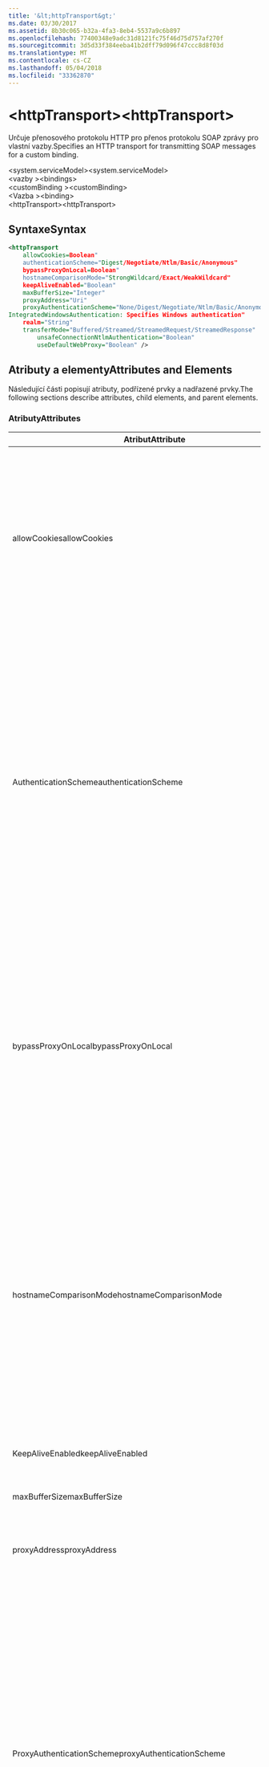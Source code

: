```yaml
---
title: '&lt;httpTransport&gt;'
ms.date: 03/30/2017
ms.assetid: 8b30c065-b32a-4fa3-8eb4-5537a9c6b897
ms.openlocfilehash: 77400348e9adc31d8121fc75f46d75d757af270f
ms.sourcegitcommit: 3d5d33f384eeba41b2dff79d096f47ccc8d8f03d
ms.translationtype: MT
ms.contentlocale: cs-CZ
ms.lasthandoff: 05/04/2018
ms.locfileid: "33362870"
---
```

# <a name="lthttptransportgt"></a><span data-ttu-id="02ffc-102">&lt;httpTransport&gt;</span><span class="sxs-lookup"><span data-stu-id="02ffc-102">&lt;httpTransport&gt;</span></span>
<span data-ttu-id="02ffc-103">Určuje přenosového protokolu HTTP pro přenos protokolu SOAP zprávy pro vlastní vazby.</span><span class="sxs-lookup"><span data-stu-id="02ffc-103">Specifies an HTTP transport for transmitting SOAP messages for a custom binding.</span></span>  
  
 <span data-ttu-id="02ffc-104">\<system.serviceModel></span><span class="sxs-lookup"><span data-stu-id="02ffc-104">\<system.serviceModel></span></span>  
<span data-ttu-id="02ffc-105">\<vazby ></span><span class="sxs-lookup"><span data-stu-id="02ffc-105">\<bindings></span></span>  
<span data-ttu-id="02ffc-106">\<customBinding ></span><span class="sxs-lookup"><span data-stu-id="02ffc-106">\<customBinding></span></span>  
<span data-ttu-id="02ffc-107">\<Vazba ></span><span class="sxs-lookup"><span data-stu-id="02ffc-107">\<binding></span></span>  
<span data-ttu-id="02ffc-108">\<httpTransport></span><span class="sxs-lookup"><span data-stu-id="02ffc-108">\<httpTransport></span></span>  
  
## <a name="syntax"></a><span data-ttu-id="02ffc-109">Syntaxe</span><span class="sxs-lookup"><span data-stu-id="02ffc-109">Syntax</span></span>  
  
```xml  
<httpTransport  
    allowCookies=Boolean"  
    authenticationScheme="Digest/Negotiate/Ntlm/Basic/Anonymous"  
    bypassProxyOnLocal=Boolean"  
    hostnameComparisonMode="StrongWildcard/Exact/WeakWildcard"  
    keepAliveEnabled="Boolean"  
    maxBufferSize="Integer"  
    proxyAddress="Uri"  
    proxyAuthenticationScheme="None/Digest/Negotiate/Ntlm/Basic/Anonymous"  
IntegratedWindowsAuthentication: Specifies Windows authentication"  
    realm="String"  
    transferMode="Buffered/Streamed/StreamedRequest/StreamedResponse"  
        unsafeConnectionNtlmAuthentication="Boolean"  
        useDefaultWebProxy="Boolean" />  
```  
  
## <a name="attributes-and-elements"></a><span data-ttu-id="02ffc-110">Atributy a elementy</span><span class="sxs-lookup"><span data-stu-id="02ffc-110">Attributes and Elements</span></span>  
 <span data-ttu-id="02ffc-111">Následující části popisují atributy, podřízené prvky a nadřazené prvky.</span><span class="sxs-lookup"><span data-stu-id="02ffc-111">The following sections describe attributes, child elements, and parent elements.</span></span>  
  
### <a name="attributes"></a><span data-ttu-id="02ffc-112">Atributy</span><span class="sxs-lookup"><span data-stu-id="02ffc-112">Attributes</span></span>  
  
|<span data-ttu-id="02ffc-113">Atribut</span><span class="sxs-lookup"><span data-stu-id="02ffc-113">Attribute</span></span>|<span data-ttu-id="02ffc-114">Popis</span><span class="sxs-lookup"><span data-stu-id="02ffc-114">Description</span></span>|  
|---------------|-----------------|  
|<span data-ttu-id="02ffc-115">allowCookies</span><span class="sxs-lookup"><span data-stu-id="02ffc-115">allowCookies</span></span>|<span data-ttu-id="02ffc-116">Logická hodnota, která určuje, zda klient přijímá soubory cookie a rozšiřuje je na dalších požadavků.</span><span class="sxs-lookup"><span data-stu-id="02ffc-116">A Boolean value that specifies whether the client accepts cookies and propagates them on future requests.</span></span> <span data-ttu-id="02ffc-117">Výchozí hodnota je `false`.</span><span class="sxs-lookup"><span data-stu-id="02ffc-117">The default is `false`.</span></span><br /><br /> <span data-ttu-id="02ffc-118">Tento atribut můžete použít při používání ASMX webové služby, které používají soubory cookie.</span><span class="sxs-lookup"><span data-stu-id="02ffc-118">You can use this attribute when you interact with ASMX Web services that use cookies.</span></span> <span data-ttu-id="02ffc-119">Tímto způsobem mohou být jisti, že soubory cookie, kterou vrátil server se automaticky zkopírují do všechny budoucí požadavky pro tuto službu.</span><span class="sxs-lookup"><span data-stu-id="02ffc-119">In this way, you can be sure that the cookies returned from the server are automatically copied to all future client requests for that service.</span></span>|  
|<span data-ttu-id="02ffc-120">AuthenticationScheme</span><span class="sxs-lookup"><span data-stu-id="02ffc-120">authenticationScheme</span></span>|<span data-ttu-id="02ffc-121">Určuje protokol, používá k ověření klientských požadavků zpracovávaných naslouchací proces protokolu HTTP.</span><span class="sxs-lookup"><span data-stu-id="02ffc-121">Specifies the protocol used to authenticate client requests being processed by an HTTP listener.</span></span> <span data-ttu-id="02ffc-122">Platné hodnoty patří:</span><span class="sxs-lookup"><span data-stu-id="02ffc-122">Valid values include the following:</span></span><br /><br /> <span data-ttu-id="02ffc-123">-Digest: Určuje ověřování hodnotou hash.</span><span class="sxs-lookup"><span data-stu-id="02ffc-123">-   Digest: Specifies digest authentication.</span></span><br /><span data-ttu-id="02ffc-124">-Vyjednávání: Vyjedná s klientem nástroje k určení schéma ověřování.</span><span class="sxs-lookup"><span data-stu-id="02ffc-124">-   Negotiate: Negotiates with the client to determine the authentication scheme.</span></span> <span data-ttu-id="02ffc-125">Pokud klient i server podporovat protokolu Kerberos, použije se; jinak se používá protokol NTLM.</span><span class="sxs-lookup"><span data-stu-id="02ffc-125">If both client and server support Kerberos, it is used; otherwise, NTLM is used.</span></span><br /><span data-ttu-id="02ffc-126">– Protokol Ntlm: Určuje ověřování NTLM.</span><span class="sxs-lookup"><span data-stu-id="02ffc-126">-   Ntlm: Specifies NTLM authentication.</span></span><br /><span data-ttu-id="02ffc-127">– Základní: Určuje základní ověřování.</span><span class="sxs-lookup"><span data-stu-id="02ffc-127">-   Basic: Specifies basic authentication.</span></span><br /><span data-ttu-id="02ffc-128">-Anonymní: Určuje anonymní ověřování.</span><span class="sxs-lookup"><span data-stu-id="02ffc-128">-   Anonymous: Specifies anonymous authentication.</span></span><br /><br /> <span data-ttu-id="02ffc-129">Výchozí hodnota je anonymní.</span><span class="sxs-lookup"><span data-stu-id="02ffc-129">The default is Anonymous.</span></span> <span data-ttu-id="02ffc-130">Tento atribut je typu <xref:System.Net.AuthenticationSchemes>.</span><span class="sxs-lookup"><span data-stu-id="02ffc-130">This attribute is of type <xref:System.Net.AuthenticationSchemes>.</span></span> <span data-ttu-id="02ffc-131">Tento atribut lze nastavit pouze jednou.</span><span class="sxs-lookup"><span data-stu-id="02ffc-131">This attribute can only be set once.</span></span>|  
|<span data-ttu-id="02ffc-132">bypassProxyOnLocal</span><span class="sxs-lookup"><span data-stu-id="02ffc-132">bypassProxyOnLocal</span></span>|<span data-ttu-id="02ffc-133">Logická hodnota, která označuje, zda Nepoužívat proxy server pro místní adresy.</span><span class="sxs-lookup"><span data-stu-id="02ffc-133">A Boolean value that indicates whether to bypass the proxy server for local addresses.</span></span> <span data-ttu-id="02ffc-134">Výchozí hodnota je `false`.</span><span class="sxs-lookup"><span data-stu-id="02ffc-134">The default is `false`.</span></span><br /><br /> <span data-ttu-id="02ffc-135">Místní adresa je ten, který je v místní síti LAN nebo intranet.</span><span class="sxs-lookup"><span data-stu-id="02ffc-135">A local address is one that is on the local LAN or intranet.</span></span><br /><br /> <span data-ttu-id="02ffc-136">Windows Communication Foundation (WCF) vždy ignoruje proxy server, pokud začíná adresu služby http://localhost.</span><span class="sxs-lookup"><span data-stu-id="02ffc-136">Windows Communication Foundation (WCF) always ignores the proxy if the service address begins with http://localhost.</span></span><br /><br /> <span data-ttu-id="02ffc-137">Pokud chcete klientům jít přes proxy server při posuzování ke službám ve stejném počítači, se musí používat název hostitele místo localhost.</span><span class="sxs-lookup"><span data-stu-id="02ffc-137">You should use the host name rather than localhost if you want clients to go through a proxy when talking to services on the same machine.</span></span>|  
|<span data-ttu-id="02ffc-138">hostnameComparisonMode</span><span class="sxs-lookup"><span data-stu-id="02ffc-138">hostnameComparisonMode</span></span>|<span data-ttu-id="02ffc-139">Určuje režim porovnání hostname HTTP použitá k analýze identifikátory URI.</span><span class="sxs-lookup"><span data-stu-id="02ffc-139">Specifies the HTTP hostname comparison mode used to parse URIs.</span></span> <span data-ttu-id="02ffc-140">Platné hodnoty jsou,</span><span class="sxs-lookup"><span data-stu-id="02ffc-140">Valid values are,</span></span><br /><br /> <span data-ttu-id="02ffc-141">-StrongWildcard: ("+") odpovídá všechny možné názvy hostitelů v rámci zadané schéma, port a relativní identifikátor URI.</span><span class="sxs-lookup"><span data-stu-id="02ffc-141">-   StrongWildcard: ("+") matches all possible hostnames in the context of the specified scheme, port and relative URI.</span></span><br /><span data-ttu-id="02ffc-142">-Přesnou: žádné zástupné znaky</span><span class="sxs-lookup"><span data-stu-id="02ffc-142">-   Exact: no wildcards</span></span><br /><span data-ttu-id="02ffc-143">-WeakWildcard: ("\*") shoduje s názvem všechny možné hostitele zadané schéma, port a relativní UIR, která nejsou explicitně shoduje nebo přes mechanismus silné zástupný znak v kontextu.</span><span class="sxs-lookup"><span data-stu-id="02ffc-143">-   WeakWildcard: ("\*") matches all possible hostname in the context of the specified scheme, port and relative UIR that have not been matched explicitly or through the strong wildcard mechanism.</span></span><br /><br /> <span data-ttu-id="02ffc-144">Výchozí hodnota je StrongWildcard.</span><span class="sxs-lookup"><span data-stu-id="02ffc-144">The default is StrongWildcard.</span></span> <span data-ttu-id="02ffc-145">Tento atribut je typu `System.ServiceModel.HostnameComparisonMode`.</span><span class="sxs-lookup"><span data-stu-id="02ffc-145">This attribute is of type `System.ServiceModel.HostnameComparisonMode`.</span></span>|  
|<span data-ttu-id="02ffc-146">KeepAliveEnabled</span><span class="sxs-lookup"><span data-stu-id="02ffc-146">keepAliveEnabled</span></span>|<span data-ttu-id="02ffc-147">Logická hodnota, která určuje, jestli má být trvalé připojení k internetového zdroji.</span><span class="sxs-lookup"><span data-stu-id="02ffc-147">A Boolean value that specifies whether to make a persistent connection to the internet resource.</span></span>|  
|<span data-ttu-id="02ffc-148">maxBufferSize</span><span class="sxs-lookup"><span data-stu-id="02ffc-148">maxBufferSize</span></span>|<span data-ttu-id="02ffc-149">Kladné celé číslo, které určuje maximální velikost vyrovnávací paměti.</span><span class="sxs-lookup"><span data-stu-id="02ffc-149">A positive integer that specifies the maximum size of the buffer.</span></span> <span data-ttu-id="02ffc-150">Výchozí hodnota je 524288</span><span class="sxs-lookup"><span data-stu-id="02ffc-150">The default is 524288</span></span>|  
|<span data-ttu-id="02ffc-151">proxyAddress</span><span class="sxs-lookup"><span data-stu-id="02ffc-151">proxyAddress</span></span>|<span data-ttu-id="02ffc-152">Identifikátor URI, který určuje adresu proxy serveru HTTP.</span><span class="sxs-lookup"><span data-stu-id="02ffc-152">A URI that specifies the address of the HTTP proxy.</span></span> <span data-ttu-id="02ffc-153">Pokud `useSystemWebProxy` je `true`, toto nastavení musí být `null`.</span><span class="sxs-lookup"><span data-stu-id="02ffc-153">If `useSystemWebProxy` is `true`, this setting must be `null`.</span></span> <span data-ttu-id="02ffc-154">Výchozí hodnota je `null`.</span><span class="sxs-lookup"><span data-stu-id="02ffc-154">The default is `null`.</span></span>|  
|<span data-ttu-id="02ffc-155">ProxyAuthenticationScheme</span><span class="sxs-lookup"><span data-stu-id="02ffc-155">proxyAuthenticationScheme</span></span>|<span data-ttu-id="02ffc-156">Určuje protokol použitý pro ověřování proxy serveru HTTP zpracovává požadavky klienta.</span><span class="sxs-lookup"><span data-stu-id="02ffc-156">Specifies the protocol used for authenticating client requests being processed by an HTTP proxy.</span></span> <span data-ttu-id="02ffc-157">Platné hodnoty patří:</span><span class="sxs-lookup"><span data-stu-id="02ffc-157">Valid values include the following:</span></span><br /><br /> <span data-ttu-id="02ffc-158">-None: Neprobíhá žádné ověřování.</span><span class="sxs-lookup"><span data-stu-id="02ffc-158">-   None: No authentication is performed.</span></span><br /><span data-ttu-id="02ffc-159">-Digest: Určuje ověřování hodnotou hash.</span><span class="sxs-lookup"><span data-stu-id="02ffc-159">-   Digest: Specifies digest authentication.</span></span><br /><span data-ttu-id="02ffc-160">-Vyjednávání: Vyjedná s klientem nástroje k určení schéma ověřování.</span><span class="sxs-lookup"><span data-stu-id="02ffc-160">-   Negotiate: Negotiates with the client to determine the authentication scheme.</span></span> <span data-ttu-id="02ffc-161">Pokud klient i server podporovat protokolu Kerberos, použije se; jinak se používá protokol NTLM.</span><span class="sxs-lookup"><span data-stu-id="02ffc-161">If both client and server support Kerberos, it is used; otherwise, NTLM is used.</span></span><br /><span data-ttu-id="02ffc-162">– Protokol Ntlm: Určuje ověřování NTLM.</span><span class="sxs-lookup"><span data-stu-id="02ffc-162">-   Ntlm: Specifies NTLM authentication.</span></span><br /><span data-ttu-id="02ffc-163">– Základní: Určuje základní ověřování.</span><span class="sxs-lookup"><span data-stu-id="02ffc-163">-   Basic: Specifies basic authentication.</span></span><br /><span data-ttu-id="02ffc-164">-Anonymní: Určuje anonymní ověřování.</span><span class="sxs-lookup"><span data-stu-id="02ffc-164">-   Anonymous: Specifies anonymous authentication.</span></span><br /><span data-ttu-id="02ffc-165">-IntegratedWindowsAuthentication: Určuje ověřování systému Windows.</span><span class="sxs-lookup"><span data-stu-id="02ffc-165">-   IntegratedWindowsAuthentication: Specifies Windows authentication.</span></span><br /><br /> <span data-ttu-id="02ffc-166">Výchozí hodnota je anonymní.</span><span class="sxs-lookup"><span data-stu-id="02ffc-166">The default is Anonymous.</span></span> <span data-ttu-id="02ffc-167">Tento atribut je typu <xref:System.Net.AuthenticationSchemes>.</span><span class="sxs-lookup"><span data-stu-id="02ffc-167">This attribute is of type <xref:System.Net.AuthenticationSchemes>.</span></span>|  
|<span data-ttu-id="02ffc-168">sféry</span><span class="sxs-lookup"><span data-stu-id="02ffc-168">realm</span></span>|<span data-ttu-id="02ffc-169">Řetězec, který určuje sféry, použijte na proxy serveru.</span><span class="sxs-lookup"><span data-stu-id="02ffc-169">A string that specifies the realm to use on the proxy/server.</span></span> <span data-ttu-id="02ffc-170">Výchozí hodnota je prázdný řetězec.</span><span class="sxs-lookup"><span data-stu-id="02ffc-170">The default is an empty string.</span></span><br /><br /> <span data-ttu-id="02ffc-171">Servery používají sfér k oddílu chráněným prostředkům.</span><span class="sxs-lookup"><span data-stu-id="02ffc-171">Servers use realms to partition protected resources.</span></span> <span data-ttu-id="02ffc-172">Každý oddíl může mít svou vlastní databázi schéma nebo autorizace ověřování.</span><span class="sxs-lookup"><span data-stu-id="02ffc-172">Each partition can have its own authentication scheme and/or authorization database.</span></span> <span data-ttu-id="02ffc-173">Sfér se používají pouze pro základní a ověřování algoritmem digest.</span><span class="sxs-lookup"><span data-stu-id="02ffc-173">Realms are used only for basic and digest authentication.</span></span> <span data-ttu-id="02ffc-174">Jakmile klient úspěšně ověří, je platný pro všechny prostředky v dané sféry ověřování.</span><span class="sxs-lookup"><span data-stu-id="02ffc-174">After a client successfully authenticates, the authentication is valid for all resources in a given realm.</span></span> <span data-ttu-id="02ffc-175">Podrobný popis sfér, najdete v dokumentu RFC 2617 na http://www.ietf.org.</span><span class="sxs-lookup"><span data-stu-id="02ffc-175">For a detailed description of realms, see RFC 2617 at http://www.ietf.org.</span></span>|  
|<span data-ttu-id="02ffc-176">transferMode</span><span class="sxs-lookup"><span data-stu-id="02ffc-176">transferMode</span></span>|<span data-ttu-id="02ffc-177">Určuje, zda jsou zprávy do vyrovnávací paměti nebo prostřednictvím datového proudu nebo požadavku nebo odpovědi.</span><span class="sxs-lookup"><span data-stu-id="02ffc-177">Specifies whether messages are buffered or streamed or a request or response.</span></span> <span data-ttu-id="02ffc-178">Platné hodnoty patří:</span><span class="sxs-lookup"><span data-stu-id="02ffc-178">Valid values include the following:</span></span><br /><br /> <span data-ttu-id="02ffc-179">-Uložená do vyrovnávací paměti: Zprávy požadavku a odpovědi jsou uložená do vyrovnávací paměti.</span><span class="sxs-lookup"><span data-stu-id="02ffc-179">-   Buffered: The request and response messages are buffered.</span></span><br /><span data-ttu-id="02ffc-180">-Streamování: Streamovaných zprávy požadavku a odpovědi.</span><span class="sxs-lookup"><span data-stu-id="02ffc-180">-   Streamed: The request and response messages are streamed.</span></span><br /><span data-ttu-id="02ffc-181">-StreamedRequest: Zprávu požadavku je streamování a zprávu odpovědi do vyrovnávací paměti.</span><span class="sxs-lookup"><span data-stu-id="02ffc-181">-   StreamedRequest: The request message is streamed and the response message is buffered.</span></span><br /><span data-ttu-id="02ffc-182">-StreamedResponse: Zprávu požadavku do vyrovnávací paměti a je streamování zprávu odpovědi.</span><span class="sxs-lookup"><span data-stu-id="02ffc-182">-   StreamedResponse: The request message is buffered and the response message is streamed.</span></span><br /><br /> <span data-ttu-id="02ffc-183">Výchozí hodnota je uložená do vyrovnávací paměti.</span><span class="sxs-lookup"><span data-stu-id="02ffc-183">The default is Buffered.</span></span> <span data-ttu-id="02ffc-184">Tento atribut je typu <xref:System.ServiceModel.TransferMode> .</span><span class="sxs-lookup"><span data-stu-id="02ffc-184">This attribute is of type <xref:System.ServiceModel.TransferMode> .</span></span>|  
|<span data-ttu-id="02ffc-185">UnsafeConnectionNtlmAuthentication</span><span class="sxs-lookup"><span data-stu-id="02ffc-185">unsafeConnectionNtlmAuthentication</span></span>|<span data-ttu-id="02ffc-186">Logická hodnota, která určuje, zda je na serveru povoleno Unsafe sdílení připojení.</span><span class="sxs-lookup"><span data-stu-id="02ffc-186">A Boolean value that specifies whether Unsafe Connection Sharing is enabled on the server.</span></span> <span data-ttu-id="02ffc-187">Výchozí hodnota je `false`.</span><span class="sxs-lookup"><span data-stu-id="02ffc-187">The default is `false`.</span></span> <span data-ttu-id="02ffc-188">Pokud je povoleno, ověřování protokolem NTLM se provádí jednou v každé připojení TCP.</span><span class="sxs-lookup"><span data-stu-id="02ffc-188">If enabled, NTLM authentication is performed once on each TCP connection.</span></span>|  
|<span data-ttu-id="02ffc-189">useDefaultWebProxy</span><span class="sxs-lookup"><span data-stu-id="02ffc-189">useDefaultWebProxy</span></span>|<span data-ttu-id="02ffc-190">Logická hodnota, která určuje, jestli jsou nastavení proxy serveru celého systému použít místo nastavení specifická pro uživatele.</span><span class="sxs-lookup"><span data-stu-id="02ffc-190">A Boolean value that specifies whether the machine-wide proxy settings are used rather than the user specific settings.</span></span> <span data-ttu-id="02ffc-191">Výchozí hodnota je `true`.</span><span class="sxs-lookup"><span data-stu-id="02ffc-191">The default is `true`.</span></span>|  
  
### <a name="child-elements"></a><span data-ttu-id="02ffc-192">Podřízené elementy</span><span class="sxs-lookup"><span data-stu-id="02ffc-192">Child Elements</span></span>  
 <span data-ttu-id="02ffc-193">Žádné</span><span class="sxs-lookup"><span data-stu-id="02ffc-193">None</span></span>  
  
### <a name="parent-elements"></a><span data-ttu-id="02ffc-194">Nadřazené elementy</span><span class="sxs-lookup"><span data-stu-id="02ffc-194">Parent Elements</span></span>  
  
|<span data-ttu-id="02ffc-195">Prvek</span><span class="sxs-lookup"><span data-stu-id="02ffc-195">Element</span></span>|<span data-ttu-id="02ffc-196">Popis</span><span class="sxs-lookup"><span data-stu-id="02ffc-196">Description</span></span>|  
|-------------|-----------------|  
|[<span data-ttu-id="02ffc-197">\<Vazba ></span><span class="sxs-lookup"><span data-stu-id="02ffc-197">\<binding></span></span>](../../../../../docs/framework/misc/binding.md)|<span data-ttu-id="02ffc-198">Definuje všechny možnosti vazba vlastní vazby.</span><span class="sxs-lookup"><span data-stu-id="02ffc-198">Defines all binding capabilities of the custom binding.</span></span>|  
  
## <a name="remarks"></a><span data-ttu-id="02ffc-199">Poznámky</span><span class="sxs-lookup"><span data-stu-id="02ffc-199">Remarks</span></span>  
 <span data-ttu-id="02ffc-200">`httpTransport` Element je výchozím bodem pro vytvoření vlastní vazby, který implementuje přenosový protokol HTTP.</span><span class="sxs-lookup"><span data-stu-id="02ffc-200">The `httpTransport` element is the starting point for creating a custom binding that implements the HTTP transport protocol.</span></span> <span data-ttu-id="02ffc-201">HTTP je primární přenosu použitý pro zajištění spolupráce.</span><span class="sxs-lookup"><span data-stu-id="02ffc-201">HTTP is the primary transport used for interoperability purposes.</span></span> <span data-ttu-id="02ffc-202">Tento přenos je podporována pomocí Windows Communication Foundation (WCF) a zajišťuje interakci s Další zásobníky služby WCF Web.</span><span class="sxs-lookup"><span data-stu-id="02ffc-202">This transport is supported by the Windows Communication Foundation (WCF) to ensure interoperability with other non-WCF Web services stacks.</span></span>  
  
## <a name="see-also"></a><span data-ttu-id="02ffc-203">Viz také</span><span class="sxs-lookup"><span data-stu-id="02ffc-203">See Also</span></span>  
 <xref:System.ServiceModel.Configuration.HttpTransportElement>  
 <xref:System.ServiceModel.Channels.HttpTransportBindingElement>  
 <xref:System.ServiceModel.Channels.TransportBindingElement>  
 <xref:System.ServiceModel.Channels.CustomBinding>  
 [<span data-ttu-id="02ffc-204">Přenosy</span><span class="sxs-lookup"><span data-stu-id="02ffc-204">Transports</span></span>](../../../../../docs/framework/wcf/feature-details/transports.md)  
 [<span data-ttu-id="02ffc-205">Volba přenosu</span><span class="sxs-lookup"><span data-stu-id="02ffc-205">Choosing a Transport</span></span>](../../../../../docs/framework/wcf/feature-details/choosing-a-transport.md)  
 [<span data-ttu-id="02ffc-206">Vazby</span><span class="sxs-lookup"><span data-stu-id="02ffc-206">Bindings</span></span>](../../../../../docs/framework/wcf/bindings.md)  
 [<span data-ttu-id="02ffc-207">Rozšíření vazeb</span><span class="sxs-lookup"><span data-stu-id="02ffc-207">Extending Bindings</span></span>](../../../../../docs/framework/wcf/extending/extending-bindings.md)  
 [<span data-ttu-id="02ffc-208">Vlastní vazby</span><span class="sxs-lookup"><span data-stu-id="02ffc-208">Custom Bindings</span></span>](../../../../../docs/framework/wcf/extending/custom-bindings.md)  
 [<span data-ttu-id="02ffc-209">\<customBinding ></span><span class="sxs-lookup"><span data-stu-id="02ffc-209">\<customBinding></span></span>](../../../../../docs/framework/configure-apps/file-schema/wcf/custombinding.md)
